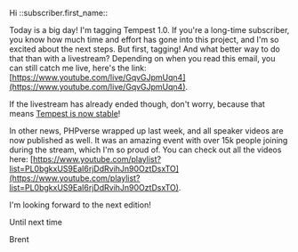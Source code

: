 Hi ::subscriber.first_name::

Today is a big day! I'm tagging Tempest 1.0. If you're a long-time subscriber, you know how much time and effort has gone into this project, and I'm so excited about the next steps. But first, tagging! And what better way to do that than with a livestream? Depending on when you read this email, you can still catch me live, here's the link: [https://www.youtube.com/live/GqvGJpmUqn4](https://www.youtube.com/live/GqvGJpmUqn4).

If the livestream has already ended though, don't worry, because that means [Tempest is now stable](https://tempestphp.com/)!

In other news, PHPverse wrapped up last week, and all speaker videos are now published as well. It was an amazing event with over 15k people joining during the stream, which I'm so proud of. You can check out all the videos here: [https://www.youtube.com/playlist?list=PL0bgkxUS9EaI6rjDdRvihJn90OztDsxTO](https://www.youtube.com/playlist?list=PL0bgkxUS9EaI6rjDdRvihJn90OztDsxTO).

I'm looking forward to the next edition!

Until next time

Brent